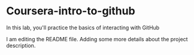# Coursera-intro-to-github
In this lab, you'll practice the basics of interacting with GitHub

I am editing the README file. Adding some more details about the project description.
